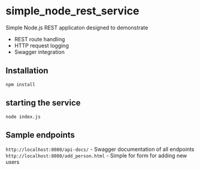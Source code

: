# simple_node_rest_service
Simple Node.js REST applicaton designed to demonstrate
* REST route handling
* HTTP request logging
* Swagger integration

## Installation
`npm install`

## starting the service
`node index.js`

## Sample endpoints
`http://localhost:8080/api-docs/` - Swagger documentation of all endpoints
`http://localhost:8080/add_person.html` - Simple for form for adding new users
